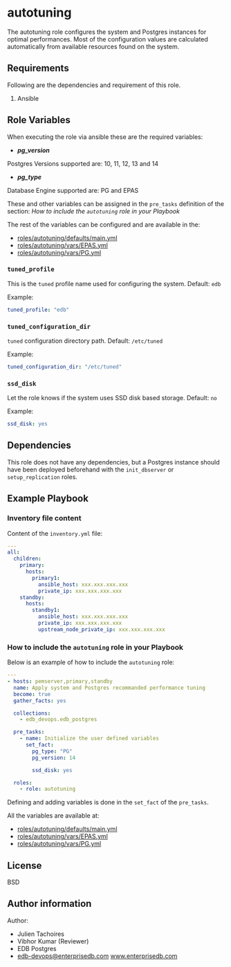 # autotuning

The autotuning role configures the system and Postgres instances for optimal
performances. Most of the configuration values are calculated automatically
from available resources found on the system.

## Requirements

Following are the dependencies and requirement of this role.
  1. Ansible

## Role Variables

When executing the role via ansible these are the required variables:

  * ***pg_version***

  Postgres Versions supported are: 10, 11, 12, 13 and 14

  * ***pg_type***

  Database Engine supported are: PG and EPAS

These and other variables can be assigned in the `pre_tasks` definition of the
section: *How to include the `autotuning` role in your Playbook*

The rest of the variables can be configured and are available in the:

  * [roles/autotuning/defaults/main.yml](./defaults/main.yml)
  * [roles/autotuning/vars/EPAS.yml](./vars/EPAS.yml)
  * [roles/autotuning/vars/PG.yml](./vars/PG.yml)


### `tuned_profile`

This is the `tuned` profile name used for configuring the system. Default: `edb`

Example:
```yaml
tuned_profile: "edb"
```

### `tuned_configuration_dir`

`tuned` configuration directory path. Default: `/etc/tuned`

Example:
```yaml
tuned_configuration_dir: "/etc/tuned"
```

### `ssd_disk`

Let the role knows if the system uses SSD disk based storage. Default: `no`

Example:
```yaml
ssd_disk: yes
```

## Dependencies

This role does not have any dependencies, but a Postgres instance should have
been deployed beforehand with the `init_dbserver` or `setup_replication` roles.

## Example Playbook

### Inventory file content

Content of the `inventory.yml` file:
```yaml
---
all:
  children:
    primary:
      hosts:
        primary1:
          ansible_host: xxx.xxx.xxx.xxx
          private_ip: xxx.xxx.xxx.xxx
    standby:
      hosts:
        standby1:
          ansible_host: xxx.xxx.xxx.xxx
          private_ip: xxx.xxx.xxx.xxx
          upstream_node_private_ip: xxx.xxx.xxx.xxx
```

### How to include the `autotuning` role in your Playbook

Below is an example of how to include the `autotuning` role:
```yaml
---
- hosts: pemserver,primary,standby
  name: Apply system and Postgres recommanded performance tuning
  become: true
  gather_facts: yes

  collections:
    - edb_devops.edb_postgres

  pre_tasks:
    - name: Initialize the user defined variables
      set_fact:
        pg_type: "PG"
        pg_version: 14

        ssd_disk: yes

  roles:
    - role: autotuning
```

Defining and adding variables is done in the `set_fact` of the `pre_tasks`.

All the variables are available at:

  * [roles/autotuning/defaults/main.yml](./defaults/main.yml)
  * [roles/autotuning/vars/EPAS.yml](./vars/EPAS.yml)
  * [roles/autotuning/vars/PG.yml](./vars/PG.yml)

## License

BSD

## Author information

Author:

  * Julien Tachoires
  * Vibhor Kumar (Reviewer)
  * EDB Postgres
  * edb-devops@enterprisedb.com www.enterprisedb.com
